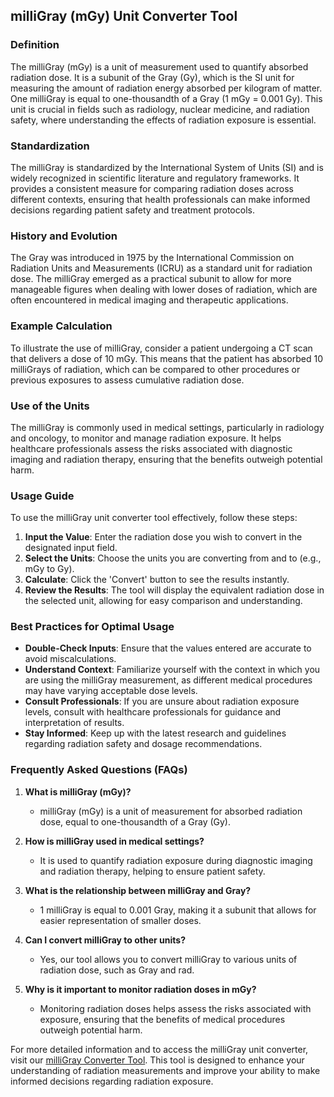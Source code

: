 ## milliGray (mGy) Unit Converter Tool

### Definition
The milliGray (mGy) is a unit of measurement used to quantify absorbed radiation dose. It is a subunit of the Gray (Gy), which is the SI unit for measuring the amount of radiation energy absorbed per kilogram of matter. One milliGray is equal to one-thousandth of a Gray (1 mGy = 0.001 Gy). This unit is crucial in fields such as radiology, nuclear medicine, and radiation safety, where understanding the effects of radiation exposure is essential.

### Standardization
The milliGray is standardized by the International System of Units (SI) and is widely recognized in scientific literature and regulatory frameworks. It provides a consistent measure for comparing radiation doses across different contexts, ensuring that health professionals can make informed decisions regarding patient safety and treatment protocols.

### History and Evolution
The Gray was introduced in 1975 by the International Commission on Radiation Units and Measurements (ICRU) as a standard unit for radiation dose. The milliGray emerged as a practical subunit to allow for more manageable figures when dealing with lower doses of radiation, which are often encountered in medical imaging and therapeutic applications.

### Example Calculation
To illustrate the use of milliGray, consider a patient undergoing a CT scan that delivers a dose of 10 mGy. This means that the patient has absorbed 10 milliGrays of radiation, which can be compared to other procedures or previous exposures to assess cumulative radiation dose.

### Use of the Units
The milliGray is commonly used in medical settings, particularly in radiology and oncology, to monitor and manage radiation exposure. It helps healthcare professionals assess the risks associated with diagnostic imaging and radiation therapy, ensuring that the benefits outweigh potential harm.

### Usage Guide
To use the milliGray unit converter tool effectively, follow these steps:
1. **Input the Value**: Enter the radiation dose you wish to convert in the designated input field.
2. **Select the Units**: Choose the units you are converting from and to (e.g., mGy to Gy).
3. **Calculate**: Click the 'Convert' button to see the results instantly.
4. **Review the Results**: The tool will display the equivalent radiation dose in the selected unit, allowing for easy comparison and understanding.

### Best Practices for Optimal Usage
- **Double-Check Inputs**: Ensure that the values entered are accurate to avoid miscalculations.
- **Understand Context**: Familiarize yourself with the context in which you are using the milliGray measurement, as different medical procedures may have varying acceptable dose levels.
- **Consult Professionals**: If you are unsure about radiation exposure levels, consult with healthcare professionals for guidance and interpretation of results.
- **Stay Informed**: Keep up with the latest research and guidelines regarding radiation safety and dosage recommendations.

### Frequently Asked Questions (FAQs)

1. **What is milliGray (mGy)?**
   - milliGray (mGy) is a unit of measurement for absorbed radiation dose, equal to one-thousandth of a Gray (Gy).

2. **How is milliGray used in medical settings?**
   - It is used to quantify radiation exposure during diagnostic imaging and radiation therapy, helping to ensure patient safety.

3. **What is the relationship between milliGray and Gray?**
   - 1 milliGray is equal to 0.001 Gray, making it a subunit that allows for easier representation of smaller doses.

4. **Can I convert milliGray to other units?**
   - Yes, our tool allows you to convert milliGray to various units of radiation dose, such as Gray and rad.

5. **Why is it important to monitor radiation doses in mGy?**
   - Monitoring radiation doses helps assess the risks associated with exposure, ensuring that the benefits of medical procedures outweigh potential harm.

For more detailed information and to access the milliGray unit converter, visit our [milliGray Converter Tool](https://www.inayam.co/unit-converter/radioactivity). This tool is designed to enhance your understanding of radiation measurements and improve your ability to make informed decisions regarding radiation exposure.